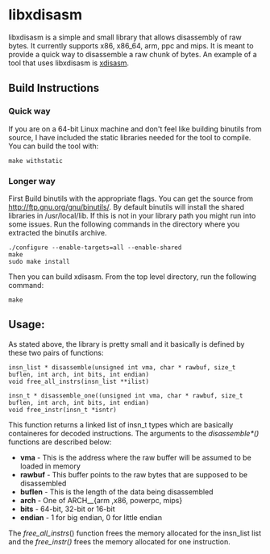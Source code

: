 libxdisasm
==========

libxdisasm is a simple and small library that allows disassembly of raw bytes. It currently supports x86, x86_64, arm, ppc and mips. It is meant to provide a quick way to disassemble a raw chunk of bytes. An example of a tool that uses libxdisasm is [xdisasm](http://github.com/acama/xdisasm).

Build Instructions
------------------
### Quick way
If you are on a 64-bit Linux machine and don't feel like building binutils from source, I have included the static libraries needed for the tool to compile. You can build the tool with:
```
make withstatic
```
### Longer way
First Build binutils with the appropriate flags. You can get the source from http://ftp.gnu.org/gnu/binutils/. By default binutils will install the shared libraries in /usr/local/lib. If this is not in your library path you might run into some issues. Run the following commands in the directory where you extracted the binutils archive.
```
./configure --enable-targets=all --enable-shared
make
sudo make install
```
Then you can build xdisasm. From the top level directory, run the following command:
```
make
```

Usage:
------
As stated above, the library is pretty small and it basically is defined by these two pairs of functions:
```
insn_list * disassemble(unsigned int vma, char * rawbuf, size_t buflen, int arch, int bits, int endian)
void free_all_instrs(insn_list **ilist)

insn_t * disassemble_one((unsigned int vma, char * rawbuf, size_t buflen, int arch, int bits, int endian)
void free_instr(insn_t *isntr)
```
This function returns a linked list of insn_t types which are basically containeres for decoded instructions. The arguments to the _disassemble*()_ functions are described below:
* __vma__ - This is the address where the raw buffer will be assumed to be loaded in memory
* __rawbuf__ - This buffer points to the raw bytes that are supposed to be disassembled
* __buflen__ - This is the length of the data being disassembled
* __arch__ - One of ARCH__{arm ,x86, powerpc, mips}
* __bits__ - 64-bit, 32-bit or 16-bit
* **endian** - 1 for big endian, 0 for little endian

The _free_all_instrs_() function frees the memory allocated for the insn_list list and the _free_instr()_ frees the memory allocated for one instruction.
